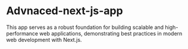 # Advnaced-next-js-app
This app serves as a robust foundation for building scalable and high-performance web applications, demonstrating best practices in modern web development with Next.js.
